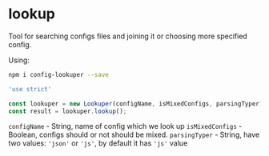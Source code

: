 # lookup
Tool for searching configs files and joining it or choosing more specified config.

Using:

```bash
npm i config-lookuper --save
```

```javascript
'use strict'

const lookuper = new Lookuper(configName, isMixedConfigs, parsingTyper);
const result = lookuper.lookup();

```

`configName` - String, name of config which we look up
`isMixedConfigs` - Boolean, configs should or not should be mixed.
`parsingTyper` - String, have two values: `'json'` or `'js'`, by default it has `'js'` value
 